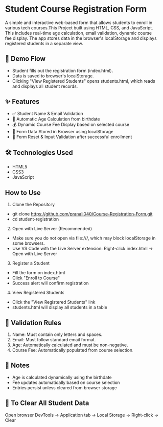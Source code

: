# Student Course Registration Form

A simple and interactive web-based form that allows students to enroll in various tech courses.This Project built using HTML, CSS, and JavaScript. This includes real-time age calculation, email validation, dynamic course fee display. The app stores data in the browser's localStorage and displays registered students in a separate view.


## 🔗 Demo Flow
- Student fills out the registration form (index.html).
- Data is saved to browser's localStorage.
- Clicking "View Registered Students" opens students.html, which reads and displays all student records.

## ✨ Features
- ✅ Student Name & Email Validation
- 📅 Automatic Age Calculation from birthdate
- 💰 Dynamic Course Fee Display based on selected course
- 🧠 Form Data Stored in Browser using localStorage
- 🧼 Form Reset & Input Validation after successful enrollment

## 🛠️ Technologies Used
- HTML5
- CSS3
- JavaScript

## How to Use
1. Clone the Repository
- git clone https://github.com/pranali040/Course-Registration-Form.git 
- cd student-registration

2. Open with Live Server (Recommended)
- Make sure you do not open via file:///, which may block localStorage in some browsers.
- Use VS Code with the Live Server extension: Right-click index.html → Open with Live Server

3. Register a Student
- Fill the form on index.html
- Click "Enroll to Course"
- Success alert will confirm registration

4. View Registered Students
- Click the "View Registered Students" link
- students.html will display all students in a table

## 🧪 Validation Rules
1. Name: Must contain only letters and spaces.
2. Email: Must follow standard email format.
3. Age: Automatically calculated and must be non-negative.
4. Course Fee: Automatically populated from course selection.

## 📌 Notes
- Age is calculated dynamically using the birthdate
- Fee updates automatically based on course selection
- Entries persist unless cleared from browser storage

## 🧹 To Clear All Student Data
Open browser DevTools → Application tab → Local Storage → Right-click → Clear
